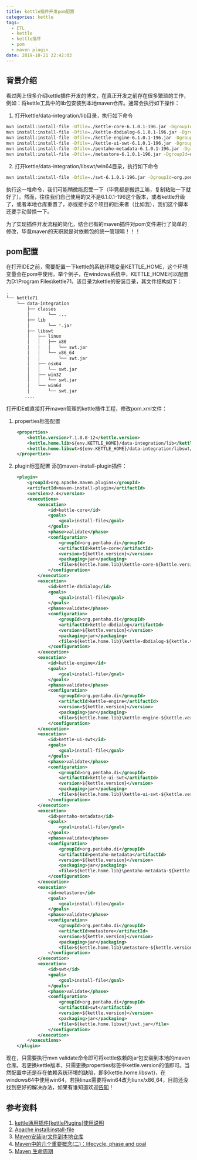 ```yaml
---
title: kettle插件开发pom配置
categories: kettle
tags:
  - ETL
  - kettle
  - kettle插件
  - pom
  - maven plugin
date: 2019-10-21 22:42:03
---
```


## 背景介绍

看过网上很多介绍kettle插件开发的博文，在真正开发之前存在很多繁琐的工作，例如：将kettle工具中的lib包安装到本地maven仓库。通常会执行如下操作：

1.  打开kettle/data-integration/lib目录，执行如下命令

```bash
mvn install:install-file -Dfile=./kettle-core-6.1.0.1-196.jar -DgroupId=org.pentaho.di -DartifactId=kettle-core -Dversion=6.1.0.1-196 -Dpackaging=jar
mvn install:install-file -Dfile=./kettle-dbdialog-6.1.0.1-196.jar -DgroupId=org.pentaho.di -DartifactId=kettle-dbdialog -Dversion=6.1.0.1-196 -Dpackaging=jar
mvn install:install-file -Dfile=./kettle-engine-6.1.0.1-196.jar -DgroupId=org.pentaho.di -DartifactId=kettle-engine -Dversion=6.1.0.1-196 -Dpackaging=jar
mvn install:install-file -Dfile=./kettle-ui-swt-6.1.0.1-196.jar -DgroupId=org.pentaho.di -DartifactId=kettle-ui-swt -Dversion=6.1.0.1-196 -Dpackaging=jar
mvn install:install-file -Dfile=./pentaho-metadata-6.1.0.1-196.jar -DgroupId=org.pentaho.di -DartifactId=pentaho-metadata -Dversion=6.1.0.1-196 -Dpackaging=jar
mvn install:install-file -Dfile=./metastore-6.1.0.1-196.jar -DgroupId=org.pentaho.di -DartifactId=metastore -Dversion=6.1.0.1-196 -Dpackaging=jar
```

2.  打开kettle/data-integration/libswt/win64目录，执行如下命令

```bash
mvn install:install-file -Dfile=./swt-6.1.0.1-196.jar -DgroupId=org.pentaho.di -DartifactId=swt -Dversion=6.1.0.1-196 -Dpackaging=jar
```

执行这一堆命令，我们可能稍微能忍受一下（毕竟都是搬运工嘛，复制粘贴一下就好了）。然而，往往我们自己使用的又不是6.1.0.1-196这个版本，或者kettle升级了，或者本地仓库重置了，亦或接手这个项目的后来者（比如我），我们这个脚本还要手动替换一下。

为了实现插件开发流程的简化，结合已有的maven插件对pom文件进行了简单的修改，毕竟maven的天职就是对依赖包的统一管理嘛！！！

## pom配置

在打开IDE之前，需要配置一下kettle的系统环境变量KETTLE_HOME，这个环境变量会在pom中使用。举个例子，在windows系统中，KETTLE_HOME可以配置为D:\\Program Files\\kettle71，该目录为kettle的安装目录，其文件结构如下：

```bash
.
└── kettle71
    └── data-integration
        ├── classes
        │       └── ...
        ├── lib
        │       └── *.jar
        ├── libswt
        │   ├── linux
        │   │   ├── x86
        │   │   │   └── swt.jar
        │   │   └── x86_64
        │   │       └── swt.jar
        │   ├── osx64
        │   │   └── swt.jar
        │   ├── win32
        │   │   └── swt.jar
        │   └── win64
        │       └── swt.jar
       ....
```

打开IDE或直接打开maven管理的kettle插件工程，修改pom.xml文件：

1.  properties标签配置

```xml
    <properties>
        <kettle.version>7.1.0.0-12</kettle.version>
        <kettle.home.lib>${env.KETTLE_HOME}/data-integration/lib</kettle.home.lib>
        <kettle.home.libswt>${env.KETTLE_HOME}/data-integration/libswt/win64</kettle.home.libswt>
    </properties>
```

2.  plugin标签配置
    添加maven-install-plugin插件：

```xml
    <plugin>
        <groupId>org.apache.maven.plugins</groupId>
        <artifactId>maven-install-plugin</artifactId>
        <version>2.4</version>
        <executions>
            <execution>
                <id>kettle-core</id>
                <goals>
                    <goal>install-file</goal>
                </goals>
                <phase>validate</phase>
                <configuration>
                    <groupId>org.pentaho.di</groupId>
                    <artifactId>kettle-core</artifactId>
                    <version>${kettle.version}</version>
                    <packaging>jar</packaging>
                    <file>${kettle.home.lib}\kettle-core-${kettle.version}.jar</file>
                </configuration>
            </execution>
            <execution>
                <id>kettle-dbdialog</id>
                <goals>
                    <goal>install-file</goal>
                </goals>
                <phase>validate</phase>
                <configuration>
                    <groupId>org.pentaho.di</groupId>
                    <artifactId>kettle-dbdialog</artifactId>
                    <version>${kettle.version}</version>
                    <packaging>jar</packaging>
                    <file>${kettle.home.lib}\kettle-dbdialog-${kettle.version}.jar</file>
                </configuration>
            </execution>
            <execution>
                <id>kettle-engine</id>
                <goals>
                    <goal>install-file</goal>
                </goals>
                <phase>validate</phase>
                <configuration>
                    <groupId>org.pentaho.di</groupId>
                    <artifactId>kettle-engine</artifactId>
                    <version>${kettle.version}</version>
                    <packaging>jar</packaging>
                    <file>${kettle.home.lib}\kettle-engine-${kettle.version}.jar</file>
                </configuration>
            </execution>
            <execution>
                <id>kettle-ui-swt</id>
                <goals>
                    <goal>install-file</goal>
                </goals>
                <phase>validate</phase>
                <configuration>
                    <groupId>org.pentaho.di</groupId>
                    <artifactId>kettle-ui-swt</artifactId>
                    <version>${kettle.version}</version>
                    <packaging>jar</packaging>
                    <file>${kettle.home.lib}\kettle-ui-swt-${kettle.version}.jar</file>
                </configuration>
            </execution>
            <execution>
                <id>pentaho-metadata</id>
                <goals>
                    <goal>install-file</goal>
                </goals>
                <phase>validate</phase>
                <configuration>
                    <groupId>org.pentaho.di</groupId>
                    <artifactId>pentaho-metadata</artifactId>
                    <version>${kettle.version}</version>
                    <packaging>jar</packaging>
                    <file>${kettle.home.lib}\pentaho-metadata-${kettle.version}.jar</file>
                </configuration>
            </execution>
            <execution>
                <id>metastore</id>
                <goals>
                    <goal>install-file</goal>
                </goals>
                <phase>validate</phase>
                <configuration>
                    <groupId>org.pentaho.di</groupId>
                    <artifactId>metastore</artifactId>
                    <version>${kettle.version}</version>
                    <packaging>jar</packaging>
                    <file>${kettle.home.lib}\metastore-${kettle.version}.jar</file>
                </configuration>
            </execution>
            <execution>
                <id>swt</id>
                <goals>
                    <goal>install-file</goal>
                </goals>
                <phase>validate</phase>
                <configuration>
                    <groupId>org.pentaho.di</groupId>
                    <artifactId>swt</artifactId>
                    <version>${kettle.version}</version>
                    <packaging>jar</packaging>
                    <file>${kettle.home.libswt}\swt.jar</file>
                </configuration>
            </execution>
        </executions>
    </plugin>
```

现在，只需要执行mvn validate命令即可将kettle依赖的jar包安装到本地的maven仓库。若更换kettle版本，只需更换properties标签中kettle.version的值即可。当然配置中还是存在依赖系统环境的缺陷，即${kettle.home.libswt}，在windows64中使用win64，若换linux需要将win64改为liunx/x86_64，目前还没找到更好的解决办法，如果有谁知道欢迎[告知](https://eericzeng.github.io)！

## 参考资料

1.  [kettle通用插件\[kettlePlugins\]使用说明](https://my.oschina.net/nivalsoul/blog/1620664 "https&#x3A;//my.oschina.net/nivalsoul/blog/1620664")
2.  [Apache install:install-file](http://maven.apache.org/plugins/maven-install-plugin/install-file-mojo.html "http&#x3A;//maven.apache.org/plugins/maven-install-plugin/install-file-mojo.html")
3.  [Maven安装jar文件到本地仓库](https://www.cnblogs.com/xguo/archive/2013/06/04/3117894.html "https&#x3A;//www.cnblogs.com/xguo/archive/2013/06/04/3117894.html")
4.  [Maven中的几个重要概念(二)：lifecycle, phase and goal](https://blog.csdn.net/OnlyQi/article/details/6801318 "https&#x3A;//blog.csdn.net/OnlyQi/article/details/6801318")
5.  [Maven 生命周期](https://www.jianshu.com/p/fd43b3d0fdb0 "https&#x3A;//www.jianshu.com/p/fd43b3d0fdb0")
